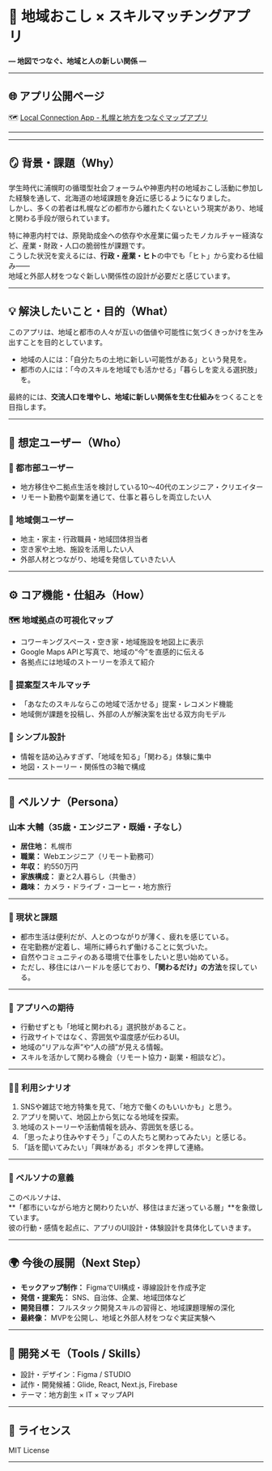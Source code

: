 # 🌿 地域おこし × スキルマッチングアプリ  
**― 地図でつなぐ、地域と人の新しい関係 ―**

---

## 🌐 アプリ公開ページ
🗺️ [Local Connection App - 札幌と地方をつなぐマップアプリ](https://mei-oku.github.io/local-connection-app/index.html)

---

---


## 🪞 背景・課題（Why）

学生時代に浦幌町の循環型社会フォーラムや神恵内村の地域おこし活動に参加した経験を通して、北海道の地域課題を身近に感じるようになりました。  
しかし、多くの若者は札幌などの都市から離れたくないという現実があり、地域と関わる手段が限られています。

特に神恵内村では、原発助成金への依存や水産業に偏ったモノカルチャー経済など、産業・財政・人口の脆弱性が課題です。  
こうした状況を変えるには、**行政・産業・ヒト**の中でも「ヒト」から変わる仕組み――  
地域と外部人材をつなぐ新しい関係性の設計が必要だと感じています。

---

## 💡 解決したいこと・目的（What）

このアプリは、地域と都市の人々が互いの価値や可能性に気づくきっかけを生み出すことを目的としています。  

- 地域の人には：「自分たちの土地に新しい可能性がある」という発見を。  
- 都市の人には：「今のスキルを地域でも活かせる」「暮らしを変える選択肢」を。  

最終的には、**交流人口を増やし、地域に新しい関係を生む仕組み**をつくることを目指します。

---

## 👥 想定ユーザー（Who）

### 🌆 都市部ユーザー
- 地方移住や二拠点生活を検討している10〜40代のエンジニア・クリエイター  
- リモート勤務や副業を通じて、仕事と暮らしを両立したい人  

### 🏡 地域側ユーザー
- 地主・家主・行政職員・地域団体担当者  
- 空き家や土地、施設を活用したい人  
- 外部人材とつながり、地域を発信していきたい人  

---

## ⚙️ コア機能・仕組み（How）

### 🗺️ 地域拠点の可視化マップ
- コワーキングスペース・空き家・地域施設を地図上に表示  
- Google Maps APIと写真で、地域の“今”を直感的に伝える  
- 各拠点には地域のストーリーを添えて紹介  

### 💬 提案型スキルマッチ
- 「あなたのスキルならこの地域で活かせる」提案・レコメンド機能  
- 地域側が課題を投稿し、外部の人が解決案を出せる双方向モデル  

### 🎯 シンプル設計
- 情報を詰め込みすぎず、「地域を知る」「関わる」体験に集中  
- 地図・ストーリー・関係性の3軸で構成  

---

## 👤 ペルソナ（Persona）

### 山本 大輔（35歳・エンジニア・既婚・子なし）

- **居住地：** 札幌市  
- **職業：** Webエンジニア（リモート勤務可）  
- **年収：** 約550万円  
- **家族構成：** 妻と2人暮らし（共働き）  
- **趣味：** カメラ・ドライブ・コーヒー・地方旅行  

---

### 💭 現状と課題
- 都市生活は便利だが、人とのつながりが薄く、疲れを感じている。  
- 在宅勤務が定着し、場所に縛られず働けることに気づいた。  
- 自然やコミュニティのある環境で仕事をしたいと思い始めている。  
- ただし、移住にはハードルを感じており、**「関わるだけ」の方法**を探している。  

---

### 🎯 アプリへの期待
- 行動せずとも「地域と関われる」選択肢があること。  
- 行政サイトではなく、雰囲気や温度感が伝わるUI。  
- 地域の“リアルな声”や“人の顔”が見える情報。  
- スキルを活かして関わる機会（リモート協力・副業・相談など）。  

---

### 🚶‍♂️ 利用シナリオ
1. SNSや雑誌で地方特集を見て、「地方で働くのもいいかも」と思う。  
2. アプリを開いて、地図上から気になる地域を探索。  
3. 地域のストーリーや活動情報を読み、雰囲気を感じる。  
4. 「思ったより住みやすそう」「この人たちと関わってみたい」と感じる。  
5. 「話を聞いてみたい」「興味がある」ボタンを押して連絡。  

---

### 🌱 ペルソナの意義
このペルソナは、  
**「都市にいながら地方と関わりたいが、移住はまだ迷っている層」**を象徴しています。  
彼の行動・感情を起点に、アプリのUI設計・体験設計を具体化していきます。

---

## 🌍 今後の展開（Next Step）

- **モックアップ制作：** FigmaでUI構成・導線設計を作成予定  
- **発信・提案先：** SNS、自治体、企業、地域団体など  
- **開発目標：** フルスタック開発スキルの習得と、地域課題理解の深化  
- **最終像：** MVPを公開し、地域と外部人材をつなぐ実証実験へ  

---

## 🧭 開発メモ（Tools / Skills）
- 設計・デザイン：Figma / STUDIO  
- 試作・開発候補：Glide, React, Next.js, Firebase  
- テーマ：地方創生 × IT × マップAPI  
---

## 📜 ライセンス
MIT License

---
